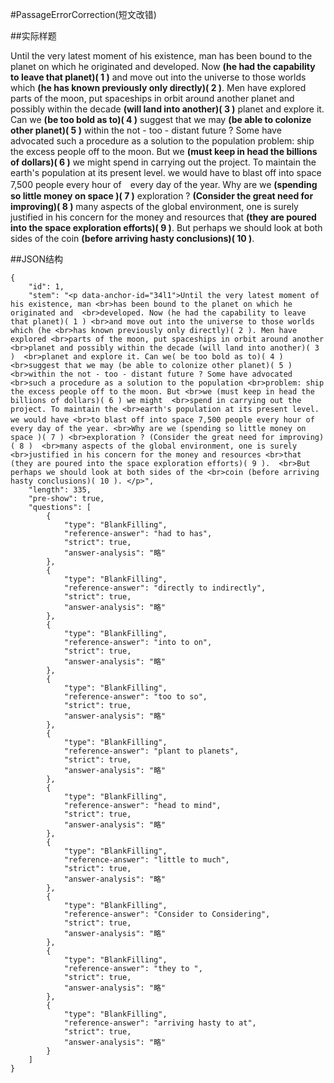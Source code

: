 ﻿#PassageErrorCorrection(短文改错)

##实际样题

Until the very latest moment of his existence, man
has been bound to the planet on which he originated and 
developed. Now **(he had the capability to leave that planet)( 1 )**
and move out into the universe to those worlds which **(he
has known previously only directly)( 2 )**. Men have explored
parts of the moon, put spaceships in orbit around another
planet and possibly within the decade **(will land into another)( 3 )** 
planet and explore it. Can we **(be too bold as to)( 4 )**
suggest that we may **(be able to colonize other planet)( 5 )**
within the not - too - distant future ? Some have advocated
such a procedure as a solution to the population
problem: ship the excess people off to the moon. But
we **(must keep in head the billions of dollars)( 6 )** we might 
spend in carrying out the project. To maintain the
earth's population at its present level. we would have
to blast off into space 7,500 people every hour of　every day of the year.
Why are we **(spending so little money on space )( 7 )**
exploration ? **(Consider the great need for improving)( 8 )**
many aspects of the global environment, one is surely
justified in his concern for the money and resources
that **(they are poured into the space exploration efforts)( 9 )**. 
But perhaps we should look at both sides of the
coin **(before arriving hasty conclusions)( 10 )**. 

##JSON结构

	{
		"id": 1,								
		"stem": "<p data-anchor-id="34l1">Until the very latest moment of his existence, man <br>has been bound to the planet on which he originated and  <br>developed. Now (he had the capability to leave that planet)( 1 ) <br>and move out into the universe to those worlds which (he <br>has known previously only directly)( 2 ). Men have explored <br>parts of the moon, put spaceships in orbit around another <br>planet and possibly within the decade (will land into another)( 3 )  <br>planet and explore it. Can we( be too bold as to)( 4 )  <br>suggest that we may (be able to colonize other planet)( 5 )  <br>within the not - too - distant future ? Some have advocated <br>such a procedure as a solution to the population <br>problem: ship the excess people off to the moon. But <br>we (must keep in head the billions of dollars)( 6 ) we might  <br>spend in carrying out the project. To maintain the <br>earth's population at its present level. we would have <br>to blast off into space 7,500 people every hour of　every day of the year. <br>Why are we (spending so little money on space )( 7 ) <br>exploration ? (Consider the great need for improving)( 8 )  <br>many aspects of the global environment, one is surely <br>justified in his concern for the money and resources <br>that (they are poured into the space exploration efforts)( 9 ).  <br>But perhaps we should look at both sides of the <br>coin (before arriving hasty conclusions)( 10 ). </p>",
		"length": 335,
		"pre-show": true,
		"questions": [			
			{
				"type": "BlankFilling",						
				"reference-answer": "had to has",
				"strict": true,		
				"answer-analysis": "略"
			},
			{
				"type": "BlankFilling",						
				"reference-answer": "directly to indirectly",
				"strict": true,		
				"answer-analysis": "略"
			},
			{
				"type": "BlankFilling",						
				"reference-answer": "into to on",
				"strict": true,		
				"answer-analysis": "略"
			},
			{
				"type": "BlankFilling",						
				"reference-answer": "too to so",
				"strict": true,		
				"answer-analysis": "略"
			},
			{
				"type": "BlankFilling",						
				"reference-answer": "plant to planets",
				"strict": true,		
				"answer-analysis": "略"
			},
			{
				"type": "BlankFilling",						
				"reference-answer": "head to mind",
				"strict": true,		
				"answer-analysis": "略"
			},
			{
				"type": "BlankFilling",						
				"reference-answer": "little to much",
				"strict": true,		
				"answer-analysis": "略"
			},
			{
				"type": "BlankFilling",						
				"reference-answer": "Consider to Considering",
				"strict": true,		
				"answer-analysis": "略"
			},
			{
				"type": "BlankFilling",						
				"reference-answer": "they to ",
				"strict": true,		
				"answer-analysis": "略"
			},
			{
				"type": "BlankFilling",						
				"reference-answer": "arriving hasty to at",
				"strict": true,		
				"answer-analysis": "略"
			}
		]
	}
